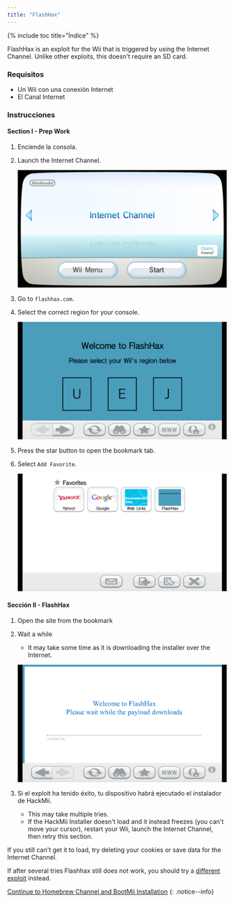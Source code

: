 ```yaml
---
title: "FlashHax"
---
```


{% include toc title="Índice" %}

FlashHax is an exploit for the Wii that is triggered by using the Internet Channel. Unlike other exploits, this doesn't require an SD card.

### Requisitos

* Un Wii con una conexión Internet
* El Canal Internet

### Instrucciones

#### Section I - Prep Work

1. Enciende la consola.
1. Launch the Internet Channel.

    ![](/images/exploits/flashhax/internet-channel-start.png)

1. Go to `flashhax.com`.
1. Select the correct region for your console.

    ![](/images/exploits/flashhax/select-region.png)

1. Press the star button to open the bookmark tab.
1. Select `Add Favorite`.

    ![](/images/exploits/flashhax/bookmark-page.png)


#### Sección II - FlashHax

1. Open the site from the bookmark
1. Wait a while
    + It may take some time as it is downloading the installer over the Internet.

    ![](/images/exploits/flashhax/wait-for-download.png)

1. Si el exploit ha tenido éxito, tu dispositivo habrá ejecutado el instalador de HackMii.
    + This may take multiple tries.
    + If the HackMii Installer doesn't load and it instead freezes (you can't move your cursor), restart your Wii, launch the Internet Channel, then retry this section.

If you still can't get it to load, try deleting your cookies or save data for the Internet Channel.

If after several tries Flashhax still does not work, you should try a [different exploit](get-started) instead.


[Continue to Homebrew Channel and BootMii Installation](hbc)
{: .notice--info}

